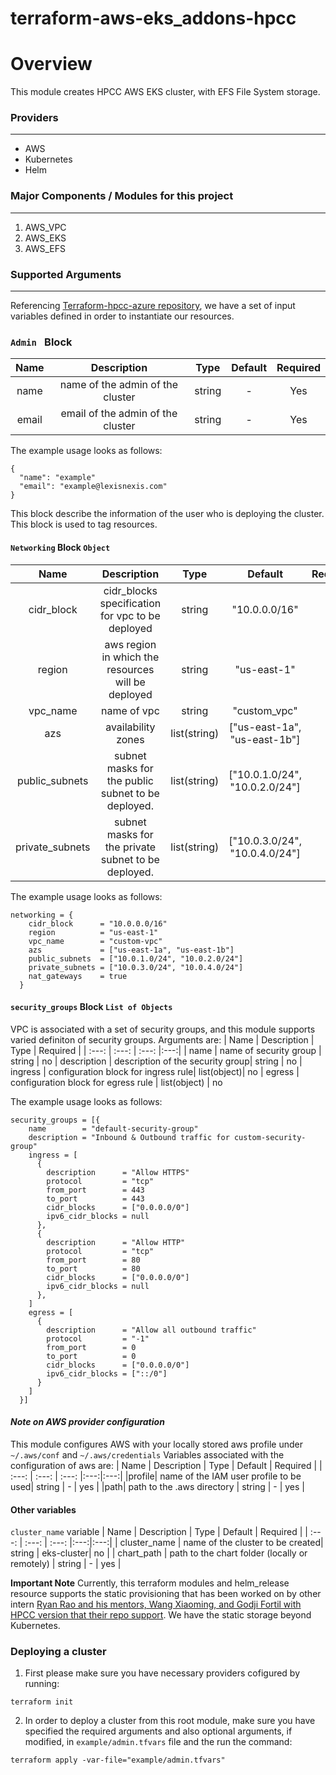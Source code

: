 # terraform-aws-eks_addons-hpcc

# Overview 

This module creates HPCC AWS EKS cluster, with EFS File System storage.


### Providers
---

* AWS
* Kubernetes
* Helm

### Major Components / Modules for this project
---
1. AWS_VPC
2. AWS_EKS
3. AWS_EFS

### Supported Arguments
---
Referencing [Terraform-hpcc-azure repository](https://github.com/hpcc-systems/terraform-azurerm-hpcc/tree/main), we have a set of input variables defined in order to instantiate our resources.

### ```Admin ``` Block 

| Name | Description    | Type    | Default | Required |
| :---:   | :---: | :---: |:---:|:---:|
|  name| name of the admin of the cluster   | string   | - | Yes|
|  email | email of the admin of the cluster   | string   | - | Yes|

The example usage looks as follows:

```
{
  "name": "example"
  "email": "example@lexisnexis.com"
}
```

This block describe the information of the user who is deploying the cluster. This block is used to tag resources. 

#### ```Networking``` Block  ```Object```

| Name | Description    | Type    | Default | Required |
| :---:   | :---: | :---: |:---:|:---:|
| cidr_block | cidr_blocks specification for vpc to be deployed | string | "10.0.0.0/16"| no
| region | aws region in which the resources will be deployed| string | "us-east-1" | no
| vpc_name | name of vpc | string | "custom_vpc" | no
| azs | availability zones | list(string) | ["us-east-1a", "us-east-1b"] | no
| public_subnets| subnet masks for the public subnet to be deployed. | list(string) | ["10.0.1.0/24", "10.0.2.0/24"] | no
| private_subnets | subnet masks for the private subnet to be deployed. | list(string) | ["10.0.3.0/24", "10.0.4.0/24"]| no

The example usage looks as follows:

```
networking = {
    cidr_block      = "10.0.0.0/16"
    region          = "us-east-1"
    vpc_name        = "custom-vpc"
    azs             = ["us-east-1a", "us-east-1b"]
    public_subnets  = ["10.0.1.0/24", "10.0.2.0/24"]
    private_subnets = ["10.0.3.0/24", "10.0.4.0/24"]
    nat_gateways    = true
  }
```


#### ```security_groups``` Block ```List of Objects```

VPC is associated with a set of security groups, and this module supports varied definiton of security groups. 
Arguments are:
| Name | Description    | Type    | Required |
| :---:   | :---: | :---: |:---:|
| name | name of security group | string | no
| description | description of the security group| string | no
| ingress | configuration block for ingress rule| list(object)| no 
| egress | configuration block for egress rule | list(object) | no

The example usage looks as follows:

```
security_groups = [{
    name        = "default-security-group"
    description = "Inbound & Outbound traffic for custom-security-group"
    ingress = [
      {
        description      = "Allow HTTPS"
        protocol         = "tcp"
        from_port        = 443
        to_port          = 443
        cidr_blocks      = ["0.0.0.0/0"]
        ipv6_cidr_blocks = null
      },
      {
        description      = "Allow HTTP"
        protocol         = "tcp"
        from_port        = 80
        to_port          = 80
        cidr_blocks      = ["0.0.0.0/0"]
        ipv6_cidr_blocks = null
      },
    ]
    egress = [
      {
        description      = "Allow all outbound traffic"
        protocol         = "-1"
        from_port        = 0
        to_port          = 0
        cidr_blocks      = ["0.0.0.0/0"]
        ipv6_cidr_blocks = ["::/0"]
      }
    ]
  }]
```




#### ***Note on AWS provider configuration*** 
This module configures AWS with your locally stored aws profile under ```~/.aws/conf``` and ```~/.aws/credentials``` 
Variables associated with the configuration of aws are:
| Name | Description    | Type    | Default | Required |
| :---:   | :---: | :---: |:---:|:---:|
|profile| name of the IAM user profile to be used| string | - | yes | 
|path| path to the .aws directory | string | - | yes | 

#### Other variables

```cluster_name``` variable
| Name | Description    | Type    | Default | Required |
| :---:   | :---: | :---: |:---:|:---:|
| cluster_name | name of the cluster to be created| string | eks-cluster| no | 
| chart_path | path to the chart folder (locally or remotely) | string | - | yes | 

**Important Note** Currently, this terraform modules and helm_release resource supports the static provisioning that has been worked on by other intern [Ryan Rao and his mentors, Wang Xiaoming, and Godji Fortil with HPCC version that their repo support](https://github.com/rrao4/HPCC-Platform/tree/HPCC-25955/helm/examples/efs). We have the static storage beyond Kubernetes. 
### Deploying a cluster

1. First please make sure you have necessary providers cofigured by running:

```
terraform init
```

2. In order to deploy a cluster from this root module, make sure you have specified the required arguments and also optional arguments, if modified, in ```example/admin.tfvars``` file and the run the command:

```
terraform apply -var-file="example/admin.tfvars"
```

